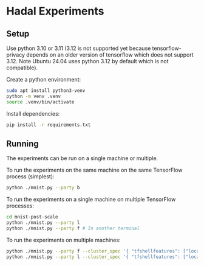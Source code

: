 # Hadal Experiments

## Setup

Use python 3.10 or 3.11 (3.12 is not supported yet because tensorflow-privacy
depends on an older version of tensorflow which does not support 3.12. Note
Ubuntu 24.04 uses python 3.12 by default which is not compatible).

Create a python environment:
```bash
sudo apt install python3-venv
python -m venv .venv
source .venv/bin/activate
```

Install dependencies:
```bash
pip install -r requirements.txt
```

## Running

The experiments can be run on a single machine or multiple.

To run the experiments on the same machine on the same TensorFlow process
(simplest):
```bash
python ./mnist.py --party b
```

To run the experiments on a single machine on multiple TensorFlow processes:
```bash
cd mnist-post-scale
python ./mnist.py --party l
python ./mnist.py --party f # In another terminal
```

To run the experiments on multiple machines:

```bash
python ./mnist.py --party f --cluster_spec '{ "tfshellfeatures": ["localhost:2222"], "tfshelllabels": ["localhost:2223"], }'
python ./mnist.py --party l --cluster_spec '{ "tfshellfeatures": ["localhost:2222"], "tfshelllabels": ["localhost:2223"], }' # In another terminal
```
